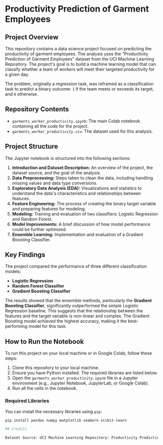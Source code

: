 # Productivity Prediction of Garment Employees

## Project Overview

This repository contains a data science project focused on predicting the productivity of garment employees. The analysis uses the "Productivity Prediction of Garment Employees" dataset from the UCI Machine Learning Repository. The project's goal is to build a machine learning model that can classify whether a team of workers will meet their targeted productivity for a given day.

The problem, originally a regression task, was reframed as a classification task to predict a binary outcome: `1` if the team meets or exceeds its target, and `0` otherwise.

## Repository Contents

* `garments_worker_productivity.ipynb`: The main Colab notebook containing all the code for the project.
* `garments_worker_productivity.csv`: The dataset used for this analysis.

## Project Structure

The Jupyter notebook is structured into the following sections:

1.  **Introduction and Dataset Description:** An overview of the project, the dataset source, and the goal of the analysis.
2.  **Data Preprocessing:** Steps taken to clean the data, including handling missing values and data type conversions.
3.  **Exploratory Data Analysis (EDA):** Visualizations and statistics to understand the data's characteristics and relationships between features.
4.  **Feature Engineering:** The process of creating the binary target variable and preparing features for modeling.
5.  **Modeling:** Training and evaluation of two classifiers: Logistic Regression and Random Forest.
6.  **Model Improvements:** A brief discussion of how model performance could be further optimized.
7.  **Ensemble Learning:** Implementation and evaluation of a Gradient Boosting Classifier.

## Key Findings

The project compared the performance of three different classification models:

-   **Logistic Regression**
-   **Random Forest Classifier**
-   **Gradient Boosting Classifier**

The results showed that the ensemble methods, particularly the **Gradient Boosting Classifier**, significantly outperformed the simple Logistic Regression baseline. This suggests that the relationship between the features and the target variable is non-linear and complex. The Gradient Boosting model achieved the highest accuracy, making it the best-performing model for this task.

## How to Run the Notebook

To run this project on your local machine or in Google Colab, follow these steps:

1.  Clone this repository to your local machine.
2.  Ensure you have Python installed. The required libraries are listed below.
3.  Open the `garments_worker_productivity.ipynb` file in a Jupyter environment (e.g., Jupyter Notebook, JupyterLab, or Google Colab).
4.  Run all the cells in the notebook.

### Required Libraries

You can install the necessary libraries using `pip`:

```bash
pip install pandas numpy matplotlib seaborn scikit-learn

## Credits

Dataset Source: UCI Machine Learning Repository: Productivity Prediction of Garment Employees